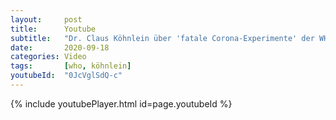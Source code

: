 ```yaml
---
layout:     post
title:      Youtube
subtitle:   "Dr. Claus Köhnlein über 'fatale Corona-Experimente' der WHO"
date:       2020-09-18
categories: Video
tags:       [who, köhnlein]
youtubeId:  "0JcVglSdQ-c"
---
```

{% include youtubePlayer.html id=page.youtubeId %}
